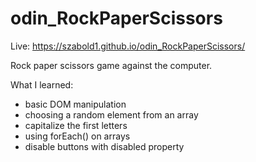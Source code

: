 # odin_RockPaperScissors

Live: https://szabold1.github.io/odin_RockPaperScissors/

Rock paper scissors game against the computer.

What I learned:
  - basic DOM manipulation
  - choosing a random element from an array
  - capitalize the first letters
  - using forEach() on arrays
  - disable buttons with disabled property
